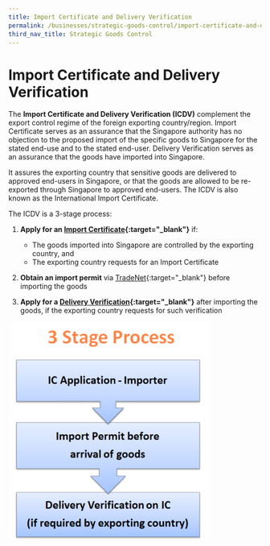 ```yaml
---
title: Import Certificate and Delivery Verification
permalink: /businesses/strategic-goods-control/import-certificate-and-delivery-verification
third_nav_title: Strategic Goods Control
---
```

# Import Certificate and Delivery Verification

The  **Import Certificate and Delivery Verification (ICDV)**  complement the export control regime of the foreign exporting country/region. Import Certificate serves as an assurance that the Singapore authority has no objection to the proposed import of the specific goods to Singapore for the stated end-use and to the stated end-user. Delivery Verification serves as an assurance that the goods have imported into Singapore.

It assures the exporting country that sensitive goods are delivered to approved end-users in Singapore, or that the goods are allowed to be re-exported through Singapore to approved end-users. The ICDV is also known as the International Import Certificate.

The ICDV is a 3-stage process:

1.  **Apply for an  [Import Certificate](/businesses/strategic-goods-control/import-certificate-and-delivery-verification/import-certificate){:target="_blank"}** if:
    
    -   The goods imported into Singapore are controlled by the exporting country, and
    -   The exporting country requests for an Import Certificate
2.  **Obtain an import permit**  via  [TradeNet](https://www.tradenet.gov.sg/tradenet/index.html){:target="_blank"}  before importing the goods
    
3.  **Apply for a  [Delivery Verification](/businesses/strategic-goods-control/import-certificate-and-delivery-verification/delivery-verification){:target="_blank"}**  after importing the goods, if the exporting country requests for such verification
    

![import certificate and delivery verification](/images/3-stage-process.png)